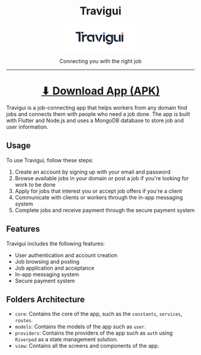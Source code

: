 <h1 align="center">Travigui</h1>
<p align="center">
<img width="198" src="assets/images/logo-thu.png" alt="Travigui">
</p>
<p align="center">
Connecting you with the right job
</p>
<hr>

<h1 align="center"><a  href="https://raw.githubusercontent.com/aymendn/travigui/main/apk/app-release.apk">⬇ Download App (APK)</a></h1>

Travigui is a job-connecting app that helps workers from any domain find jobs and connects them with people who need a job done. The app is built with Flutter and Node.js and uses a MongoDB database to store job and user information.


## Usage

To use Travigui, follow these steps:

1. Create an account by signing up with your email and password
2. Browse available jobs in your domain or post a job if you're looking for work to be done
3. Apply for jobs that interest you or accept job offers if you're a client
4. Communicate with clients or workers through the in-app messaging system
5. Complete jobs and receive payment through the secure payment system

## Features

Travigui includes the following features:

- User authentication and account creation
- Job browsing and posting
- Job application and acceptance
- In-app messaging system
- Secure payment system

## Folders Architecture
- `core`: Contains the core of the app, such as the `constants`, `services`, `routes`.
- `models`: Contains the models of the app such as `user`.
- `providers`: Contains the providers of the app such as `auth` using `Riverpod` as a state management solution.
- `view`: Contains all the screens and components of the app.
